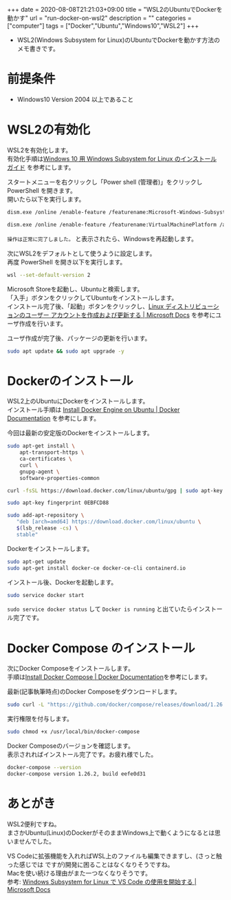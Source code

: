 +++ 
date = 2020-08-08T21:21:03+09:00
title = "WSL2のUbuntuでDockerを動かす"
url = "run-docker-on-wsl2"
description = ""
categories = ["computer"]
tags = ["Docker","Ubuntu","Windows10","WSL2"]
+++

* WSL2(Windows Subsystem for Linux)のUbuntuでDockerを動かす方法のメモ書きです。

# 前提条件

* Windows10 Version 2004 以上であること

# WSL2の有効化

WSL2を有効化します。  
有効化手順は[Windows 10 用 Windows Subsystem for Linux のインストール ガイド](https://docs.microsoft.com/ja-jp/windows/wsl/install-win10#install-the-windows-subsystem-for-linux) を参考にします。

スタートメニューを右クリックし「Power shell (管理者)」をクリックし PowerShell を開きます。  
開いたら以下を実行します。

```sh
dism.exe /online /enable-feature /featurename:Microsoft-Windows-Subsystem-Linux /all /norestart
```
```sh
dism.exe /online /enable-feature /featurename:VirtualMachinePlatform /all /norestart
```

`操作は正常に完了しました。` と表示されたら、Windowsを再起動します。

次にWSL2をデフォルトとして使うように設定します。  
再度 PowerShell を開き以下を実行します。
```sh
wsl --set-default-version 2
```

Microsoft Storeを起動し、Ubuntuと検索します。  
「入手」ボタンをクリックしてUbuntuをインストールします。  
インストール完了後、「起動」ボタンをクリックし、[Linux ディストリビューションのユーザー アカウントを作成および更新する | Microsoft Docs](https://docs.microsoft.com/ja-jp/windows/wsl/user-support) を参考にユーザ作成を行います。

ユーザ作成が完了後、パッケージの更新を行います。

```sh
sudo apt update && sudo apt upgrade -y
```

# Dockerのインストール

WSL2上のUbuntuにDockerをインストールします。  
インストール手順は [Install Docker Engine on Ubuntu | Docker Documentation](https://docs.docker.com/engine/install/ubuntu/) を参考にします。

今回は最新の安定版のDockerをインストールします。


```sh
sudo apt-get install \
    apt-transport-https \
    ca-certificates \
    curl \
    gnupg-agent \
    software-properties-common
```

```sh
curl -fsSL https://download.docker.com/linux/ubuntu/gpg | sudo apt-key add -
```

```sh
sudo apt-key fingerprint 0EBFCD88
```

```sh
sudo add-apt-repository \
   "deb [arch=amd64] https://download.docker.com/linux/ubuntu \
   $(lsb_release -cs) \
   stable"
```

Dockerをインストールします。
```sh
sudo apt-get update
sudo apt-get install docker-ce docker-ce-cli containerd.io
```

インストール後、Dockerを起動します。
```sh
sudo service docker start
```

`sudo service docker status` して `Docker is running` と出ていたらインストール完了です。

# Docker Compose のインストール

次にDocker Composeをインストールします。  
手順は[Install Docker Compose | Docker Documentation](https://docs.docker.com/compose/install/)を参考にします。

最新(記事執筆時点)のDocker Composeをダウンロードします。
```sh
sudo curl -L "https://github.com/docker/compose/releases/download/1.26.2/docker-compose-$(uname -s)-$(uname -m)" -o /usr/local/bin/docker-compose
```

実行権限を付与します。
```sh
sudo chmod +x /usr/local/bin/docker-compose
```

Docker Composeのバージョンを確認します。  
表示されればインストール完了です。お疲れ様でした。
```sh
docker-compose --version
docker-compose version 1.26.2, build eefe0d31
```

# あとがき
WSL2便利ですね。  
まさかUbuntu(Linux)のDockerがそのままWindows上で動くようになるとは思いませんでした。 

VS Codeに拡張機能を入れればWSL上のファイルも編集できますし、(さっと触った感じでは ですが)開発に困ることはなくなりそうですね。   
Macを使い続ける理由がまた一つなくなりそうです。  
参考: [Windows Subsystem for Linux で VS Code の使用を開始する | Microsoft Docs](https://docs.microsoft.com/ja-jp/windows/wsl/tutorials/wsl-vscode)
